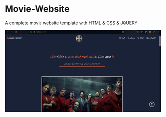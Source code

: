 # Movie-Website
<p style="center">
A complete movie website template with HTML & CSS & JQUERY
</p>
<img src="images/preview-1.png">
